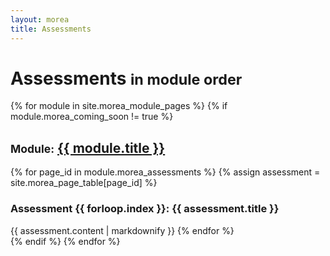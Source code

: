 ```yaml
---
layout: morea
title: Assessments
---
```


<div class="container">
  <h1>Assessments <small>in module order</small></h1>
</div>

{% for module in site.morea_module_pages %}
{% if module.morea_coming_soon != true %}
<div class="{% cycle 'light-gray-background', 'white-background' %}">
  <div class="container">
    <h2><small>Module:</small> <a href="{{ module.url }}">{{ module.title }}</a></h2>
    {% for page_id in module.morea_assessments %}
      {% assign assessment = site.morea_page_table[page_id] %}
      <h3>Assessment {{ forloop.index }}: {{ assessment.title }}</h3>
      {{ assessment.content | markdownify }}
    {% endfor %}
  </div>
</div>
{% endif %}
{% endfor %}